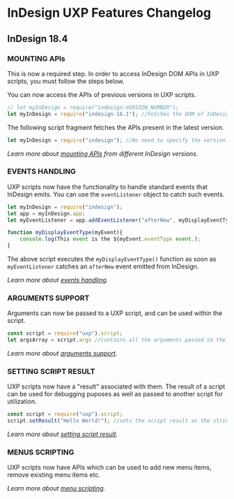 # InDesign UXP Features Changelog

## InDesign 18.4
### MOUNTING APIs
<InlineAlert variant="warning" slots="text1" />

This is now a required step. In order to access InDesign DOM APIs in UXP scripts, you must follow the steps below.

You can now access the APIs of previous versions in UXP scripts. 
```js
// let myInDesign = require("indesign-VERSION_NUMBER");
let myInDesign = require("indesign-16.1"); //Fetches the DOM of InDesign 16.1.
```
The following script fragment fetches the APIs present in the latest version.
```js
let myInDesign = require("indesign"); //No need to specify the version. Picks up the latest DOM available.
```

*Learn more about [mounting APIs](https://developer.adobe.com/indesign/uxp/recipes/) from different InDesign versions.*

### EVENTS HANDLING
UXP scripts now have the functionality to handle standard events that InDesign emits. You can use the `eventListener` object to catch such events. 

```js
let myInDesign = require("indesign");
let app = myInDesign.app;
let myEventListener = app.addEventListener("afterNew", myDisplayEventType);

function myDisplayEventType(myEvent){
    console.log(This event is the ${myEvent.eventType event.);
}
```
The above script executes the `myDisplayEventType()` function as soon as `myEventListener` catches an `afterNew` event emitted from InDesign. 

*Learn more about [events handling](https://developer.adobe.com/indesign/uxp/recipes/).*

### ARGUMENTS SUPPORT 
Arguments can now be passed to a UXP script, and can be used within the script. 

```js
const script = require("uxp").script;
let argsArray = script.args //contains all the arguments passed to the script
```
*Learn more about [arguments support](https://developer.adobe.com/indesign/uxp/recipes/).* 

### SETTING SCRIPT RESULT
UXP scripts now have a "result" associated with them. The result of a script can be used for debugging puposes as well as passed to another script for utilization. 

```js
const script = require("uxp").script;
script.setResult("Hello World!"); //sets the script result as the string "Hello World!"
```
*Learn more about [setting script result](https://developer.adobe.com/indesign/uxp/recipes/).*

### MENUS SCRIPTING
UXP scripts now have APIs which can be used to add new menu items, remove existing menu items etc. 

*Learn more about [menu scripting](https://developer.adobe.com/indesign/uxp/recipes/).*
